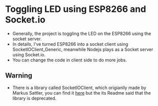 # Toggling LED using ESP8266 and Socket.io 
- Generally, the project is toggling the LED on the ESP8266 using the socket server.
- In details, I've turned ESP8266 into a socket client using SocketIOClient_Generic, meanwhile Nodejs plays as a Socket server using Socket.io.
- You can change the code in client side to do more jobs.

## Warning
- There is a library called SocketIOClient, which origianlly made by Markus Sattler, you can find it [here](https://github.com/khoih-prog/WebSockets_Generic) but the its Readme said that the library is deprecated.
